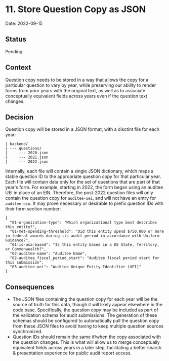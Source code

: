 # 11. Store Question Copy as JSON

Date: 2022-09-15

## Status

Pending

## Context

Question copy needs to be stored in a way that allows the copy for a particular question to vary by year, while preserving our ability to render forms from prior years with the original text, as well as to associate conceptually equivalent fields across years even if the question text changes. 

## Decision

Question copy will be stored in a JSON format, with a disctint file for each year:

```
| backend/
| --- questions/
|     --- 2020.json
|     --- 2021.json
|     --- 2022.json
```

Internally, each file will contain a single JSON dictionary, which maps a stable question ID to the appropriate question copy for that particular year. Each file will contain data only for the set of questions that are part of that year's form. For example, starting in 2022, the form began using an auditee UEI in place of an EIN. Therefore, the post-2022 question files will only contain the question copy for `auditee-uei`, and will not have an entry for `auditee-ein`. It may prove necessary or desirable to prefix question IDs with their form section number:

```
{
  "01-organization-type": "Which organizational type best describes this entity?",
  "01-met-spending-threshold": "Did this entity spend $750,000 or more in federal awards during its audit period in accordance with Uniform Guidance?",
  "01-is-usa-based": "Is this entity based in a US State, Territory, or Commonwealth?",
  "02-auditee-name": "Auditee Name",
  "02-auditee_fiscal_period_start": "Auditee fiscal period start for this submission",
  "03-auditee-uei": "Auditee Unique Entity Identifier (UEI)"
}
```

## Consequences

- The JSON files containing the question copy for each year will be the source of truth for this data, though it will likely appear elsewhere in the code base. Specifically, the question copy may be included as part of the validation schema for audit submissions. The generation of these schemas should be configured to automatically pull the question copy from these JSON files to avoid having to keep multiple question sources synchronized.
- Question IDs should remain the same if/when the copy associated with the question changes. This is what will allow us to merge conceptually equivalent fields across years in a later step, facilitating a better search & presentation experience for public audit report access.